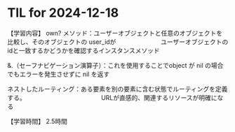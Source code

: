 # TIL for 2024-12-18
【学習内容】
own? メソッド：ユーザーオブジェクトと任意のオブジェクトを比較し、そのオブジェクトの user_idが
　　　　　　　ユーザーオブジェクトのidと一致するかどうかを確認するインスタンスメソッド

&.（セーフナビゲーション演算子）：これを使用することでobject が nil の場合でもエラーを発生させずに nil を返す

ネストしたルーティング：ある要素を別の要素に含む状態でルーティングを定義する。
　　　　　　　　　　　　URLが直感的、関連するリソースが明確になる

【学習時間】
2.5時間